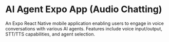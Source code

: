 # AI Agent Expo App (Audio Chatting)
An Expo React Native mobile application enabling users to engage in voice conversations with various AI agents. Features include voice input/output, STT/TTS capabilities, and agent selection.
